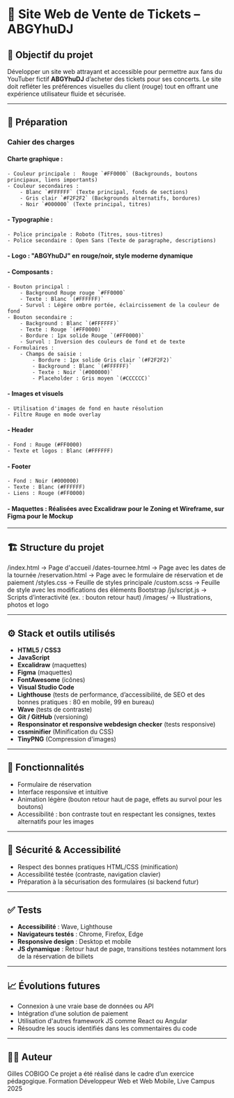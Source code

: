 # 🎫 Site Web de Vente de Tickets – ABGYhuDJ

## 🎯 Objectif du projet

Développer un site web attrayant et accessible pour permettre aux fans du YouTuber fictif **ABGYhuDJ** d’acheter des tickets pour ses concerts. Le site doit refléter les préférences visuelles du client (rouge) tout en offrant une expérience utilisateur fluide et sécurisée.

---

## 🧰 Préparation

### Cahier des charges
#### **Charte graphique** : 
    - Couleur principale :  Rouge `#FF0000` (Backgrounds, boutons principaux, liens importants)
    - Couleur secondaires : 
        - Blanc `#FFFFFF` (Texte principal, fonds de sections)
        - Gris clair `#F2F2F2` (Backgrounds alternatifs, bordures)
        - Noir `#000000` (Texte principal, titres)

#### - **Typographie** :
    - Police principale : Roboto (Titres, sous-titres)
    - Police secondaire : Open Sans (Texte de paragraphe, descriptions)

#### - **Logo** : "ABGYhuDJ" en rouge/noir, style moderne dynamique

#### - **Composants** : 
    - Bouton principal : 
        - Background Rouge rouge `#FF0000`
        - Texte : Blanc `(#FFFFFF)`
        - Survol : Légère ombre portée, éclaircissement de la couleur de fond
    - Bouton secondaire : 
        - Background : Blanc `(#FFFFFF)`
        - Texte : Rouge `(#FF0000)`
        - Bordure : 1px solide Rouge `(#FF0000)`
        - Survol : Inversion des couleurs de fond et de texte
    - Formulaires : 
        - Champs de saisie : 
            - Bordure : 1px solide Gris clair `(#F2F2F2)`
            - Background : Blanc `(#FFFFFF)`
            - Texte : Noir `(#000000)`
            - Placeholder : Gris moyen `(#CCCCCC)`

#### - **Images et visuels**
    - Utilisation d'images de fond en haute résolution
    - Filtre Rouge en mode overlay

#### - **Header**
    - Fond : Rouge (#FF0000)
    - Texte et logos : Blanc (#FFFFFF)

#### - **Footer**
    - Fond : Noir (#000000)
    - Texte : Blanc (#FFFFFF)
    - Liens : Rouge (#FF0000)

#### - **Maquettes** : Réalisées avec Excalidraw pour le Zoning et Wireframe, sur Figma pour le Mockup

---

## 🏗️ Structure du projet
/index.html               → Page d'accueil
/dates-tournee.html       → Page avec les dates de la tournée
/reservation.html         → Page avec le formulaire de réservation et de paiement
/styles.css               → Feuille de styles principale
/custom.scss              → Feuille de style avec les modifications des éléments Bootstrap
/js/script.js             → Scripts d’interactivité (ex. : bouton retour haut)
/images/                  → Illustrations, photos et logo


---

## ⚙️ Stack et outils utilisés

- **HTML5 / CSS3**
- **JavaScript**
- **Excalidraw** (maquettes)
- **Figma** (maquettes)
- **FontAwesome** (icônes)
- **Visual Studio Code**
- **Lighthouse** (tests de performance, d’accessibilité, de SEO et des bonnes pratiques : 80 en mobile, 99 en bureau)
- **Wave** (tests de contraste)
- **Git / GitHub** (versioning)
- **Responsinator et responsive webdesign checker** (tests responsive)
- **cssminifier** (Minification du CSS)
- **TinyPNG** (Compression d'images)

---

## 🧩 Fonctionnalités

- Formulaire de réservation
- Interface responsive et intuitive
- Animation légère (bouton retour haut de page, effets au survol pour les boutons)
- Accessibilité : bon contraste tout en respectant les consignes, textes alternatifs pour les images

---

## 🔐 Sécurité & Accessibilité

- Respect des bonnes pratiques HTML/CSS (minification)
- Accessibilité testée (contraste, navigation clavier)
- Préparation à la sécurisation des formulaires (si backend futur)

---

## ✅ Tests

- **Accessibilité** : Wave, Lighthouse
- **Navigateurs testés** : Chrome, Firefox, Edge
- **Responsive design** : Desktop et mobile
- **JS dynamique** : Retour haut de page, transitions testées notamment lors de la réservation de billets

---

## 📈 Évolutions futures

- Connexion à une vraie base de données ou API
- Intégration d’une solution de paiement
- Utilisation d'autres framework JS comme React ou Angular
- Résoudre les soucis identifiés dans les commentaires du code

---

## 👨‍🎓 Auteur
Gilles COBIGO
Ce projet a été réalisé dans le cadre d’un exercice pédagogique.
Formation Développeur Web et Web Mobile, Live Campus 2025


